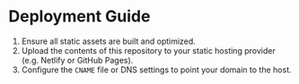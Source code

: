 # Deployment Guide

1. Ensure all static assets are built and optimized.
2. Upload the contents of this repository to your static hosting provider (e.g. Netlify or GitHub Pages).
3. Configure the `CNAME` file or DNS settings to point your domain to the host.
